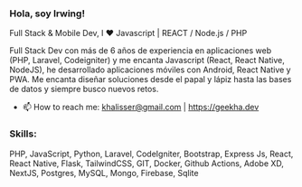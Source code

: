 ### Hola, soy Irwing!

Full Stack & Mobile Dev, I ❤️ Javascript | REACT / Node.js / PHP


Full Stack Dev con más de 6 años de experiencia en aplicaciones web (PHP, Laravel, Codeigniter) y me encanta Javascript (React, React Native, NodeJS), he desarrollado aplicaciones móviles con Android, React Native y PWA. Me encanta diseñar soluciones desde el papal y lápiz hasta las bases de datos y siempre busco nuevos retos.

- 📫 How to reach me: khalisser@gmail.com | https://geekha.dev

### Skills:

PHP, JavaScript, Python, Laravel, CodeIgniter, Bootstrap, Express Js, React, React Native, Flask, TailwindCSS, GIT, Docker, Github Actions, Adobe XD, NextJS, Postgres, MySQL, Mongo, Firebase, Sqlite
